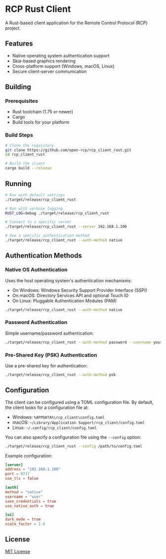 # RCP Rust Client

A Rust-based client application for the Remote Control Protocol (RCP) project.

## Features

- Native operating system authentication support
- Skia-based graphics rendering
- Cross-platform support (Windows, macOS, Linux)
- Secure client-server communication

## Building

### Prerequisites

- Rust toolchain (1.75 or newer)
- Cargo
- Build tools for your platform

### Build Steps

```bash
# Clone the repository
git clone https://github.com/open-rcp/rcp_client_rust.git
cd rcp_client_rust

# Build the client
cargo build --release
```

## Running

```bash
# Run with default settings
./target/release/rcp_client_rust

# Run with verbose logging
RUST_LOG=debug ./target/release/rcp_client_rust

# Connect to a specific server
./target/release/rcp_client_rust --server 192.168.1.100

# Use a specific authentication method
./target/release/rcp_client_rust --auth-method native
```

## Authentication Methods

### Native OS Authentication

Uses the host operating system's authentication mechanisms:
- On Windows: Windows Security Support Provider Interface (SSPI)
- On macOS: Directory Services API and optional Touch ID
- On Linux: Pluggable Authentication Modules (PAM)

```bash
./target/release/rcp_client_rust --auth-method native
```

### Password Authentication

Simple username/password authentication:

```bash
./target/release/rcp_client_rust --auth-method password --username your_username
```

### Pre-Shared Key (PSK) Authentication

Use a pre-shared key for authentication:

```bash
./target/release/rcp_client_rust --auth-method psk
```

## Configuration

The client can be configured using a TOML configuration file. By default, the client looks for a configuration file at:

- Windows: `%APPDATA%\rcp_client\config.toml`
- macOS: `~/Library/Application Support/rcp_client/config.toml`
- Linux: `~/.config/rcp_client/config.toml`

You can also specify a configuration file using the `--config` option:

```bash
./target/release/rcp_client_rust --config /path/to/config.toml
```

Example configuration:

```toml
[server]
address = "192.168.1.100"
port = 8717
use_tls = false

[auth]
method = "native"
username = "user"
save_credentials = true
use_native_auth = true

[ui]
dark_mode = true
scale_factor = 1.0
```

## License

[MIT License](LICENSE)
